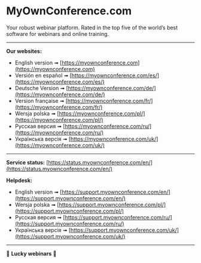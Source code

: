 # MyOwnConference.com

Your robust webinar platform. Rated in the top five of the world’s best software for webinars and online training.

---

**Our websites:**

- English version ➟ [https://myownconference.com](https://myownconference.com)
- Versión en español ➟ [https://myownconference.com/es/](https://myownconference.com/es/)
- Deutsche Version ➟ [https://myownconference.com/de/](https://myownconference.com/de/)
- Version française ➟ [https://myownconference.com/fr/](https://myownconference.com/fr/)
- Wersja polska ➟ [https://myownconference.com/pl/](https://myownconference.com/pl/)
- Русская версия ➟ [https://myownconference.com/ru/](https://myownconference.com/ru/)
- Українська версія ➟ [https://myownconference.com/uk/](https://myownconference.com/uk/)

---

**Service status:** [https://status.myownconference.com/en/](https://status.myownconference.com/en/)

**Helpdesk:**

- English version ➟ [https://support.myownconference.com/en/](https://support.myownconference.com/en/)
- Wersja polska ➟ [https://support.myownconference.com/pl/](https://support.myownconference.com/pl/)
- Русская версия ➟ [https://support.myownconference.com/ru/](https://support.myownconference.com/ru/)
- Українська версія ➟ [https://support.myownconference.com/uk/](https://support.myownconference.com/uk/)

---

🤘 **Lucky webinars** 🤘
